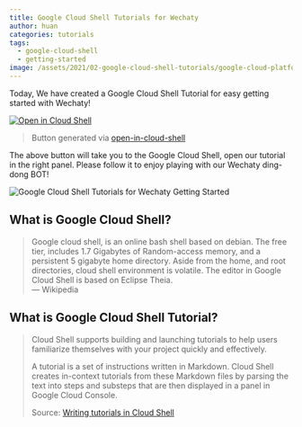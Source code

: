 ```yaml
---
title: Google Cloud Shell Tutorials for Wechaty
author: huan
categories: tutorials
tags:
  - google-cloud-shell
  - getting-started
image: /assets/2021/02-google-cloud-shell-tutorials/google-cloud-platform.jpg
---
```


Today, We have created a Google Cloud Shell Tutorial for easy getting started with Wechaty!

[![Open in Cloud Shell][shell_img]][shell_link]

> Button generated via [open-in-cloud-shell](https://cloud.google.com/shell/docs/open-in-cloud-shell)

The above button will take you to the Google Cloud Shell, open our tutorial in the right panel. Please follow it to enjoy playing with our Wechaty ding-dong BOT!

![Google Cloud Shell Tutorials for Wechaty Getting Started][screenshot_img]

## What is Google Cloud Shell?

> Google cloud shell, is an online bash shell based on debian. The free tier, includes 1.7 Gigabytes of Random-access memory, and a persistent 5 gigabyte home directory. Aside from the home, and root directories, cloud shell environment is volatile. The editor in Google Cloud Shell is based on Eclipse Theia.  
> &mdash; Wikipedia

## What is Google Cloud Shell Tutorial?

> Cloud Shell supports building and launching tutorials to help users familiarize themselves with your project quickly and effectively.  
>  
> A tutorial is a set of instructions written in Markdown. Cloud Shell creates in-context tutorials from these Markdown files by parsing the text into steps and substeps that are then displayed in a panel in Google Cloud Console.  
>  
> Source: [Writing tutorials in Cloud Shell](https://cloud.google.com/shell/docs/cloud-shell-tutorials/tutorials)

[shell_img]: https://gstatic.com/cloudssh/images/open-btn.svg
[shell_link]: https://ssh.cloud.google.com/cloudshell/editor?cloudshell_git_repo=https%3A%2F%2Fgithub.com%2Fwechaty%2Fwechaty-getting-started&cloudshell_open_in_editor=examples/ding-dong-bot.ts&cloudshell_workspace=.&cloudshell_tutorial=examples/tutorials/google-cloud-shell-tutorial.md
[screenshot_img]: /assets/2021/02-google-cloud-shell-tutorials/wechaty-google-cloud-shell-tutorial.png
